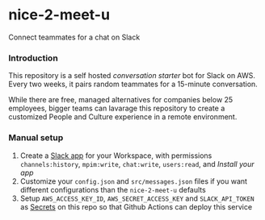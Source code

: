 # nice-2-meet-u
Connect teammates for a chat on Slack

### Introduction

This repository is a self hosted *conversation starter* bot for Slack on AWS. Every two weeks, it pairs random teammates for a 15-minute conversation.

While there are free, managed alternatives for companies below 25 employees, bigger teams can lavarage this repository to create a customized People and Culture experience in a remote environment.

### Manual setup

1. Create a [Slack app](https://api.slack.com/apps?new_app=1) for your Workspace, with permissions `channels:history`, `mpim:write`, `chat:write`, `users:read`, and *Install your app*
2. Customize your `config.json` and `src/messages.json` files if you want different configurations than the `nice-2-meet-u` defaults
3. Setup `AWS_ACCESS_KEY_ID`, `AWS_SECRET_ACCESS_KEY` and `SLACK_API_TOKEN` as [Secrets](./settings/secrets/actions) on this repo so that Github Actions can deploy this service
